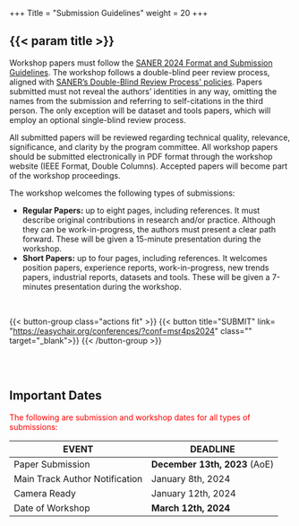 +++
Title = "Submission Guidelines"
weight = 20
+++

## {{< param title >}}

Workshop papers must follow the [SANER 2024 Format and Submission Guidelines](https://conf.researchr.org/track/saner-2024/saner-2024-papers). The workshop follows a double-blind peer review process, aligned with [SANER’s Double-Blind Review Process' policies](). Papers submitted must not reveal the authors’ identities in any way, omitting the names from the submission and referring to self-citations in the third person. The only exception will be dataset and tools papers, which will employ an optional single-blind review process.

All submitted papers will be reviewed regarding technical quality, relevance, significance, and clarity by the program committee. All workshop papers should be submitted electronically in PDF format through the workshop website (IEEE Format, Double Columns). Accepted papers will become part of the workshop proceedings.

The workshop welcomes the following types of submissions:

- **Regular Papers:** up to eight pages, including references. It must describe original contributions in research and/or practice. Although they can be work-in-progress, the authors must present a clear path forward. These will be given a 15-minute presentation during the workshop.
- **Short Papers:** up to four pages, including references. It welcomes position papers, experience reports, work-in-progress, new trends papers, industrial reports, datasets and tools. These will be given a 7-minutes presentation during the workshop.


<br/>



{{< button-group class="actions fit" >}}
    {{< button title="SUBMIT" link= "https://easychair.org/conferences/?conf=msr4ps2024" class="" target="_blank">}}
{{< /button-group >}}



<br/><br/>


## Important Dates

<span style="color:red">The following are submission and workshop dates for all types of submissions:</span>


| **EVENT**                         | **DEADLINE**        |
| -------                           |-------------------  |
| Paper Submission                  | **December 13th, 2023** (AoE)|
| Main Track Author Notification    | January 8th, 2024   |
| Camera Ready                      | January 12th, 2024  |
| Date of Workshop                  | **March 12th, 2024**    | 

